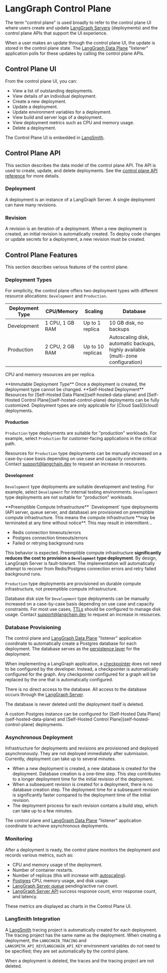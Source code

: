# LangGraph Control Plane

The term "control plane" is used broadly to refer to the control plane UI where users create and update [LangGraph Servers](langgraph-server) (deployments) and the control plane APIs that support the UI experience.

When a user makes an update through the control plane UI, the update is stored in the control plane state. The [LangGraph Data Plane](data-plane) "listener" application polls for these updates by calling the control plane APIs.

## Control Plane UI

From the control plane UI, you can:

* View a list of outstanding deployments.
* View details of an individual deployment.
* Create a new deployment.
* Update a deployment.
* Update environment variables for a deployment.
* View build and server logs of a deployment.
* View deployment metrics such as CPU and memory usage.
* Delete a deployment.

The Control Plane UI is embedded in [LangSmith](https://docs.smith.langchain.com/cloud).

## Control Plane API

This section describes the data model of the control plane API. The API is used to create, update, and delete deployments. See the [control plane API reference](api-ref-control-plane) for more details.

### Deployment

A deployment is an instance of a LangGraph Server. A single deployment can have many revisions.

### Revision

A revision is an iteration of a deployment. When a new deployment is created, an initial revision is automatically created. To deploy code changes or update secrets for a deployment, a new revision must be created.

## Control Plane Features

This section describes various features of the control plane.

### Deployment Types

For simplicity, the control plane offers two deployment types with different resource allocations: `Development` and `Production`.

| **Deployment Type** | **CPU/Memory**  | **Scaling**       | **Database**                                                                     |
| ------------------- | --------------- | ----------------- | -------------------------------------------------------------------------------- |
| Development         | 1 CPU, 1 GB RAM | Up to 1 replica   | 10 GB disk, no backups                                                           |
| Production          | 2 CPU, 2 GB RAM | Up to 10 replicas | Autoscaling disk, automatic backups, highly available (multi-zone configuration) |

CPU and memory resources are per replica.

<Warning>
  **Immutable Deployment Type**
  Once a deployment is created, the deployment type cannot be changed.
</Warning>

<Info>
  **Self-Hosted Deployment**
  Resources for [Self-Hosted Data Plane](self-hosted-data-plane) and [Self-Hosted Control Plane](self-hosted-control-plane) deployments can be fully customized. Deployment types are only applicable for [Cloud SaaS](cloud) deployments.
</Info>

#### Production

`Production` type deployments are suitable for "production" workloads. For example, select `Production` for customer-facing applications in the critical path.

Resources for `Production` type deployments can be manually increased on a case-by-case basis depending on use case and capacity constraints. Contact [support@langchain.dev](mailto:support@langchain.dev) to request an increase in resources.

#### Development

`Development` type deployments are suitable development and testing. For example, select `Development` for internal testing environments. `Development` type deployments are not suitable for "production" workloads.

<Danger>
  **Preemptible Compute Infrastructure**
  `Development` type deployments (API server, queue server, and database) are provisioned on preemptible compute infrastructure. This means the compute infrastructure **may be terminated at any time without notice**. This may result in intermittent...

  * Redis connection timeouts/errors
  * Postgres connection timeouts/errors
  * Failed or retrying background runs

  This behavior is expected. Preemptible compute infrastructure **significantly reduces the cost to provision a `Development` type deployment**. By design, LangGraph Server is fault-tolerant. The implementation will automatically attempt to recover from Redis/Postgres connection errors and retry failed background runs.

  `Production` type deployments are provisioned on durable compute infrastructure, not preemptible compute infrastructure.
</Danger>

Database disk size for `Development` type deployments can be manually increased on a case-by-case basis depending on use case and capacity constraints. For most use cases, [TTLs](configure-ttl) should be configured to manage disk usage. Contact [support@langchain.dev](mailto:support@langchain.dev) to request an increase in resources.

### Database Provisioning

The control plane and [LangGraph Data Plane](data-plane) "listener" application coordinate to automatically create a Postgres database for each deployment. The database serves as the [persistence layer](https://langchain-ai.github.io/langgraph/concepts/persistence/#memory-store) for the deployment.

When implementing a LangGraph application, a [checkpointer](https://langchain-ai.github.io/langgraph/concepts/persistence/#checkpointer-libraries) does not need to be configured by the developer. Instead, a checkpointer is automatically configured for the graph. Any checkpointer configured for a graph will be replaced by the one that is automatically configured.

There is no direct access to the database. All access to the database occurs through the [LangGraph Server](langgraph-server).

The database is never deleted until the deployment itself is deleted.

<Info>
  A custom Postgres instance can be configured for [Self-Hosted Data Plane](self-hosted-data-plane) and [Self-Hosted Control Plane](self-hosted-control-plane) deployments.
</Info>

### Asynchronous Deployment

Infrastructure for deployments and revisions are provisioned and deployed asynchronously. They are not deployed immediately after submission. Currently, deployment can take up to several minutes.

* When a new deployment is created, a new database is created for the deployment. Database creation is a one-time step. This step contributes to a longer deployment time for the initial revision of the deployment.
* When a subsequent revision is created for a deployment, there is no database creation step. The deployment time for a subsequent revision is significantly faster compared to the deployment time of the initial revision.
* The deployment process for each revision contains a build step, which can take up to a few minutes.

The control plane and [LangGraph Data Plane](data-plane) "listener" application coordinate to achieve asynchronous deployments.

### Monitoring

After a deployment is ready, the control plane monitors the deployment and records various metrics, such as:

* CPU and memory usage of the deployment.
* Number of container restarts.
* Number of replicas (this will increase with [autoscaling](data-plane#autoscaling)).
* [Postgres](data-plane#postgres) CPU, memory usage, and disk usage.
* [LangGraph Server queue](langgraph-server#persistence-and-task-queue) pending/active run count.
* [LangGraph Server API](langgraph-server) success response count, error response count, and latency.

These metrics are displayed as charts in the Control Plane UI.

### LangSmith Integration

A [LangSmith](https://docs.smith.langchain.com/) tracing project is automatically created for each deployment. The tracing project has the same name as the deployment. When creating a deployment, the `LANGCHAIN_TRACING` and `LANGSMITH_API_KEY`/`LANGCHAIN_API_KEY` environment variables do not need to be specified; they are set automatically by the control plane.

When a deployment is deleted, the traces and the tracing project are not deleted.